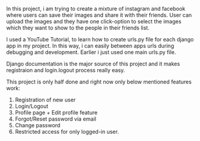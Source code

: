In this project, i am trying to create a mixture of instagram and facebook where users 
can save their images and share it with their friends.
User can upload the images and they have one click-option to select the images which they want to 
show to the people in their friends list. 

I used a YouTube Tutorial, to learn how to create urls.py file for each django app in my project. In this way, i can easily between apps urls during debugging and development. Earlier i just used one main urls.py file.

Django documentation is the major source of this project and it makes registraion and login.logout process really easy. 

This project is only half done and right now only below mentioned features work:
1. Registration of new user
2. Login/Logout
3. Profile page + Edit profile feature
4. Forgot/Reset password via email
5. Change password
6. Restricted access for only logged-in user.
